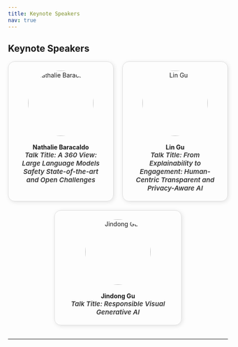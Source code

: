 ```yaml
---
title: Keynote Speakers
nav: true
---
```


## Keynote Speakers

<div style="display: flex; justify-content: center; flex-wrap: wrap; gap: 20px; text-align: center;">

<div style="flex: 1; min-width: 200px; max-width: 250px; padding: 20px; border: 1px solid #ddd; border-radius: 15px; box-shadow: 2px 2px 10px rgba(0,0,0,0.1); transition: transform 0.3s;">
<a href="https://research.ibm.com/people/nathalie-baracaldo-angel" style="text-decoration: none; color: inherit;">
<img src="https://research.ibm.com/_next/image?url=https%3A%2F%2Fresearch-website-prod-ibmers-images.s3.us-east.cloud-object-storage.appdomain.cloud%2F2011&w=640&q=75" alt="Nathalie Baracaldo" width="150" height="150" style="border-radius: 50%;">
<br><br>
<strong>Nathalie Baracaldo</strong><br>
<span style="font-size: 0.95rem; font-weight: 600; font-style: italic; color: #333;">
Talk Title: A 360 View: Large Language Models Safety State-of-the-art and Open Challenges
</span>
</a>
</div>

<div style="flex: 1; min-width: 200px; max-width: 250px; padding: 20px; border: 1px solid #ddd; border-radius: 15px; box-shadow: 2px 2px 10px rgba(0,0,0,0.1); transition: transform 0.3s;">
<a href="https://sites.google.com/view/linguedu/home" style="text-decoration: none; color: inherit;">
<img src="https://i1.rgstatic.net/ii/profile.image/273388132368387-1442192218748_Q512/Lin-Gu-3.jpg" alt="Lin Gu" width="150" height="150" style="border-radius: 50%;">
<br><br>
<strong>Lin Gu</strong><br>
<span style="font-size: 0.95rem; font-weight: 600; font-style: italic; color: #333;">
Talk Title: From Explainability to Engagement: Human-Centric Transparent and Privacy-Aware AI
</span>
</a>
</div>

<div style="flex: 1; min-width: 200px; max-width: 250px; padding: 20px; border: 1px solid #ddd; border-radius: 15px; box-shadow: 2px 2px 10px rgba(0,0,0,0.1); transition: transform 0.3s;">
<a href="http://jindonggu.github.io/" style="text-decoration: none; color: inherit;">
<img src="https://jindonggu.github.io/assets/img/jindong.jpg" alt="Jindong Gu" width="150" height="150" style="border-radius: 50%;">
<br><br>
<strong>Jindong Gu</strong><br>
<span style="font-size: 0.95rem; font-weight: 600; font-style: italic; color: #333;">
Talk Title: Responsible Visual Generative AI
</span>
</a>
</div>
</div>

</div>

<br>

---
